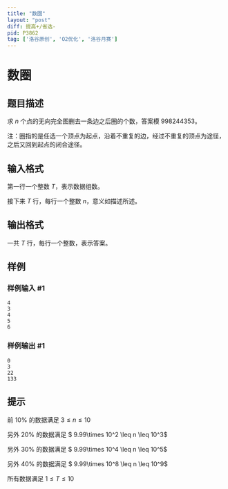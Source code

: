 ```yaml
---
title: "数圈"
layout: "post"
diff: 提高+/省选-
pid: P3862
tag: ['洛谷原创', 'O2优化', '洛谷月赛']
---
```

# 数圈
## 题目描述

求 $n$ 个点的无向完全图删去一条边之后圈的个数，答案模 $998244353$。


注：圈指的是任选一个顶点为起点，沿着不重复的边，经过不重复的顶点为途径，之后又回到起点的闭合途径。

## 输入格式

第一行一个整数 $T$，表示数据组数。

接下来 $T$ 行，每行一个整数 $n$，意义如描述所述。

## 输出格式

一共 $T$ 行，每行一个整数，表示答案。

## 样例

### 样例输入 #1
```
4
3
4
5
6
```
### 样例输出 #1
```
0
3
22
133
```
## 提示

前 $10\%$ 的数据满足 $3 \leq n \leq 10$

另外 $20\%$ 的数据满足 $ 9.99\times 10^2  \leq n \leq 10^3$

另外 $30\%$ 的数据满足 $ 9.99\times 10^4 \leq n \leq 10^5$

另外 $40\%$ 的数据满足 $ 9.99\times 10^8 \leq n \leq 10^9$

所有数据满足 $1 \leq T \leq 10$

